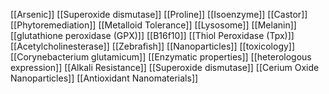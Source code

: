 [[Arsenic]]
[[Superoxide dismutase]]
[[Proline]]
[[Isoenzyme]]
[[Castor]]
[[Phytoremediation]]
[[Metalloid Tolerance]]
[[Lysosome]]
[[Melanin]]
[[glutathione peroxidase (GPX)]]
[[B16f10]]
[[Thiol Peroxidase (Tpx)]]
[[Acetylcholinesterase]]
[[Zebrafish]]
[[Nanoparticles]]
[[toxicology]]
[[Corynebacterium glutamicum]]
[[Enzymatic properties]]
[[heterologous expression]]
[[Alkali Resistance]]
[[Superoxide dismutase]]
[[Cerium Oxide Nanoparticles]]
[[Antioxidant Nanomaterials]]
